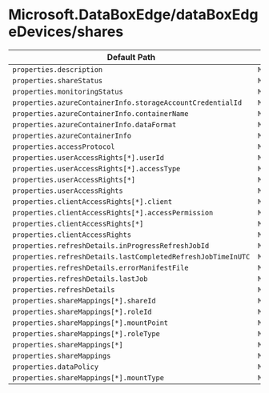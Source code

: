 # Microsoft.DataBoxEdge/dataBoxEdgeDevices/shares

| Default Path | Alias |
|---|---|
| `properties.description` | `Microsoft.DataboxEdge/dataBoxEdgeDevices/shares/description` |
| `properties.shareStatus` | `Microsoft.DataboxEdge/dataBoxEdgeDevices/shares/shareStatus` |
| `properties.monitoringStatus` | `Microsoft.DataboxEdge/dataBoxEdgeDevices/shares/monitoringStatus` |
| `properties.azureContainerInfo.storageAccountCredentialId` | `Microsoft.DataboxEdge/dataBoxEdgeDevices/shares/azureContainerInfo.storageAccountCredentialId` |
| `properties.azureContainerInfo.containerName` | `Microsoft.DataboxEdge/dataBoxEdgeDevices/shares/azureContainerInfo.containerName` |
| `properties.azureContainerInfo.dataFormat` | `Microsoft.DataboxEdge/dataBoxEdgeDevices/shares/azureContainerInfo.dataFormat` |
| `properties.azureContainerInfo` | `Microsoft.DataboxEdge/dataBoxEdgeDevices/shares/azureContainerInfo` |
| `properties.accessProtocol` | `Microsoft.DataboxEdge/dataBoxEdgeDevices/shares/accessProtocol` |
| `properties.userAccessRights[*].userId` | `Microsoft.DataboxEdge/dataBoxEdgeDevices/shares/userAccessRights[*].userId` |
| `properties.userAccessRights[*].accessType` | `Microsoft.DataboxEdge/dataBoxEdgeDevices/shares/userAccessRights[*].accessType` |
| `properties.userAccessRights[*]` | `Microsoft.DataboxEdge/dataBoxEdgeDevices/shares/userAccessRights[*]` |
| `properties.userAccessRights` | `Microsoft.DataboxEdge/dataBoxEdgeDevices/shares/userAccessRights` |
| `properties.clientAccessRights[*].client` | `Microsoft.DataboxEdge/dataBoxEdgeDevices/shares/clientAccessRights[*].client` |
| `properties.clientAccessRights[*].accessPermission` | `Microsoft.DataboxEdge/dataBoxEdgeDevices/shares/clientAccessRights[*].accessPermission` |
| `properties.clientAccessRights[*]` | `Microsoft.DataboxEdge/dataBoxEdgeDevices/shares/clientAccessRights[*]` |
| `properties.clientAccessRights` | `Microsoft.DataboxEdge/dataBoxEdgeDevices/shares/clientAccessRights` |
| `properties.refreshDetails.inProgressRefreshJobId` | `Microsoft.DataboxEdge/dataBoxEdgeDevices/shares/refreshDetails.inProgressRefreshJobId` |
| `properties.refreshDetails.lastCompletedRefreshJobTimeInUTC` | `Microsoft.DataboxEdge/dataBoxEdgeDevices/shares/refreshDetails.lastCompletedRefreshJobTimeInUTC` |
| `properties.refreshDetails.errorManifestFile` | `Microsoft.DataboxEdge/dataBoxEdgeDevices/shares/refreshDetails.errorManifestFile` |
| `properties.refreshDetails.lastJob` | `Microsoft.DataboxEdge/dataBoxEdgeDevices/shares/refreshDetails.lastJob` |
| `properties.refreshDetails` | `Microsoft.DataboxEdge/dataBoxEdgeDevices/shares/refreshDetails` |
| `properties.shareMappings[*].shareId` | `Microsoft.DataboxEdge/dataBoxEdgeDevices/shares/shareMappings[*].shareId` |
| `properties.shareMappings[*].roleId` | `Microsoft.DataboxEdge/dataBoxEdgeDevices/shares/shareMappings[*].roleId` |
| `properties.shareMappings[*].mountPoint` | `Microsoft.DataboxEdge/dataBoxEdgeDevices/shares/shareMappings[*].mountPoint` |
| `properties.shareMappings[*].roleType` | `Microsoft.DataboxEdge/dataBoxEdgeDevices/shares/shareMappings[*].roleType` |
| `properties.shareMappings[*]` | `Microsoft.DataboxEdge/dataBoxEdgeDevices/shares/shareMappings[*]` |
| `properties.shareMappings` | `Microsoft.DataboxEdge/dataBoxEdgeDevices/shares/shareMappings` |
| `properties.dataPolicy` | `Microsoft.DataboxEdge/dataBoxEdgeDevices/shares/dataPolicy` |
| `properties.shareMappings[*].mountType` | `Microsoft.DataBoxEdge/dataBoxEdgeDevices/shares/shareMappings[*].mountType` |

